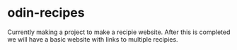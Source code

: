# odin-recipes

Currently making a project to make a recipie website. After this is completed we will have a basic website with links to multiple recipies.

